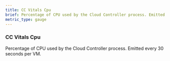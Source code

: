 ```yaml
---
title: CC Vitals Cpu
brief: Percentage of CPU used by the Cloud Controller process. Emitted every 30 seconds per VM.
metric_type: gauge
---
```


### CC Vitals Cpu

Percentage of CPU used by the Cloud Controller process. Emitted every 30 seconds per VM.
